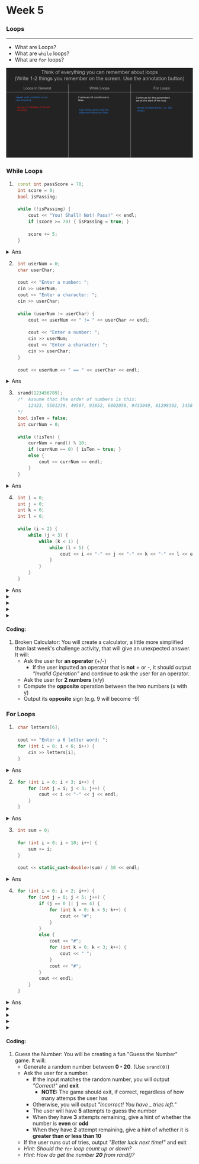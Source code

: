 # Week 5

### Loops
---
* What are Loops?
* What are `while` loops?
* What are `for` loops?

![S028 Loops](https://github.com/PikaSannnnn/SI-CS10A-FALL2020/blob/main/Images/Session028%20W5S1.png)

### While Loops

1. ```c++
    const int passScore = 70;
    int score = 0;
    bool isPassing;

    while (!isPassing) {
        cout << "You! Shall! Not! Pass!" << endl;
        if (score >= 70) { isPassing = true; }

        score += 5;
    }
    ```
<details>
    <summary>Ans</summary>

You! Shall! Not! Pass!  
You! Shall! Not! Pass!  
You! Shall! Not! Pass!  
You! Shall! Not! Pass!  
You! Shall! Not! Pass!  
You! Shall! Not! Pass!  
You! Shall! Not! Pass!  
You! Shall! Not! Pass!  
You! Shall! Not! Pass!  
You! Shall! Not! Pass!  
You! Shall! Not! Pass!  
You! Shall! Not! Pass!  
You! Shall! Not! Pass!  
You! Shall! Not! Pass!  
You! Shall! Not! Pass!
</details>

2. ```c++
    int userNum = 0;
    char userChar;

    cout << "Enter a number: ";
    cin >> userNum;
    cout << "Enter a character: ";
    cin >> userChar;

    while (userNum != userChar) {
        cout << userNum << " != " << userChar << endl;
        
        cout << "Enter a number: ";
        cin >> userNum;
        cout << "Enter a character: ";
        cin >> userChar;
    }

    cout << userNum << " == " << userChar << endl;
    ```
<details>
    <summary>Ans</summary>

Enter a number: *5*  
Enter a character: *a*  
5 != a  
Enter a number: *65*  
Enter a character: *a*  
65 != a  
Enter a number: *65*  
Enter a character: *A*  
65 == A
</details>

3. ```c++
    srand(123456789); 
    /*  Assume that the order of numbers is this:
        12423, 5501239, 49507, 93852, 6802058, 9433049, 81208392, 345836, 7, 23093280, 23249823, 10
    */
    bool isTen = false;
    int currNum = 0;

    while (!isTen) {
        currNum = rand() % 10;
        if (currNum == 0) { isTen = true; }
        else {
            cout << currNum << endl;
        }
    }
    ```
<details>
    <summary>Ans</summary>

3  
9  
7  
2  
8  
9  
2  
6  
7
</details>

4. ```c++
    int i = 0;
    int j = 0;
    int k = 0;
    int l = 0;

    while (i < 2) {
        while (j < 3) {
            while (k < 1) {
                while (l < 5) {
                    cout << i << "-" << j << "-" << k << "-" << l << endl;
                }
            }
        }
    }
    ```
<details>
    <summary>Ans</summary>

0-0-0-0  
0-0-0-0  
0-0-0-0  
0-0-0-0  
0-0-0-0  
0-0-0-0  
0-0-0-0  
0-0-0-0  
0-0-0-0  
**INF**
</details>
<details>
    <summary></summary>

</details>
<details>
    <summary></summary>

</details>
<details>
    <summary></summary>

</details>
<details>
    <summary></summary>

</details>

#### Coding:
1. Broken Calculator: You will create a calculator, a little more simplified than last week's challenge activity, that will give an unexpected answer. It will:
    - Ask the user for **an operator** (+/-) 
        - If the user inputted an operator that is **not** + or -, it should output *"Invalid Operation"* and continue to ask the user for an operator.
    - Ask the user for **2 numbers** (x/y)
    - Compute the **opposite** operation between the two numbers (x with y)
    - Output its **opposite** sign (e.g. 9 will become -9)

### For Loops
1. ```c++
    char letters[6];

    cout << "Enter a 6 letter word: ";
    for (int i = 0; i < 6; i++) {
        cin >> letters[i];
    }
    ```
<details>
    <summary>Ans</summary>

Enter a 6 letter word: *Pizzas*
</details>

2. ```c++
    for (int i = 0; i < 3; i++) {
        for (int j = i; j < 3; j++) {
            cout << i << "-" << j << endl;
        }
    }
    ```
<details>
    <summary>Ans</summary>

0-0  
0-1  
0-2  
1-1  
1-2  
2-2  
</details>

3. ```c++
    int sum = 0;

    for (int i = 0; i < 10; i++) {
        sum += i;
    }

    cout << static_cast<double>(sum) / 10 << endl;
    ```
<details>
    <summary>Ans</summary>

4.5
</details>

4. ```c++
    for (int i = 0; i < 2; i++) {
        for (int j = 0; j < 5; j++) {
            if (j == 0 || j == 4) {
                for (int k = 0; k < 5; k++) {
                    cout << "#";
                }
            }
            else {
                cout << "#";
                for (int k = 0; k < 3; k++) {
                    cout << " ";
                }
                cout << "#";
            }
            cout << endl;
        }
    }
    ```
<details>
    <summary>Ans</summary>
<p>
    #####<br>
    #&nbsp; &nbsp; &nbsp; #<br> 
    #&nbsp; &nbsp; &nbsp; #<br>
    #&nbsp; &nbsp; &nbsp; #<br>
    #####<br>
    #####<br>
    #&nbsp; &nbsp; &nbsp; #<br> 
    #&nbsp; &nbsp; &nbsp; #<br>
    #&nbsp; &nbsp; &nbsp; #<br>
    #####
</p>
</details>
<details>
    <summary></summary>

</details>
<details>
    <summary></summary>

</details>
<details>
    <summary></summary>

</details>
<details>
    <summary></summary>

</details>

#### Coding:
1. Guess the Number: You will be creating a fun "Guess the Number" game. It will:
    - Generate a random number between **0 - 20**. (Use `srand(0)`)
    - Ask the user for a number.
        - If the input matches the random number, you will output *"Correct!"* and **exit**
            - **NOTE:** The game should exit, if correct, regardless of how many attemps the user has
        - Otherwise, you will output *"Incorrect! You have _ tries left."*
        - The user will have **5** attempts to guess the number
        - When they have **3** attempts remaining, give a hint of whether the number is **even** or **odd**
        - When they have **2** attempt remaining, give a hint of whether it is **greater than or less than 10**
    - If the user runs out of tries, output *"Better luck next time!"* and exit
    - *Hint: Should the `for` loop count up or down?*
    - *Hint: How do get the number **20** from rand()?*